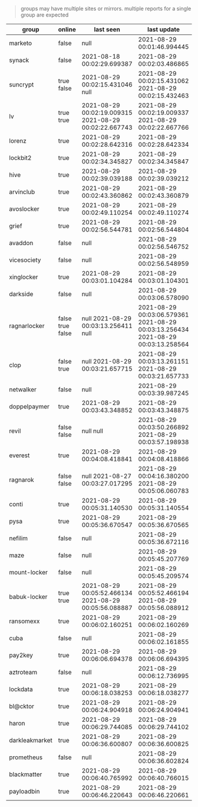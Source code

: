 > groups may have multiple sites or mirrors. multiple reports for a single group are expected

| group | online | last seen  | last update |
|-------|--------|------------|-------------|
| marketo | false | null | 2021-08-29 00:01:46.994445 |
| synack | false | 2021-08-18 00:02:29.699387 | 2021-08-29 00:02:03.486865 |
| suncrypt | true false | 2021-08-29 00:02:15.431046 null | 2021-08-29 00:02:15.431062 2021-08-29 00:02:15.432463 |
| lv | true true | 2021-08-29 00:02:19.009315 2021-08-29 00:02:22.667743 | 2021-08-29 00:02:19.009337 2021-08-29 00:02:22.667766 |
| lorenz | true | 2021-08-29 00:02:28.642316 | 2021-08-29 00:02:28.642334 |
| lockbit2 | true | 2021-08-29 00:02:34.345827 | 2021-08-29 00:02:34.345847 |
| hive | true | 2021-08-29 00:02:39.039188 | 2021-08-29 00:02:39.039212 |
| arvinclub | true | 2021-08-29 00:02:43.360862 | 2021-08-29 00:02:43.360879 |
| avoslocker | true | 2021-08-29 00:02:49.110254 | 2021-08-29 00:02:49.110274 |
| grief | true | 2021-08-29 00:02:56.544781 | 2021-08-29 00:02:56.544804 |
| avaddon | false | null | 2021-08-29 00:02:56.546752 |
| vicesociety | false | null | 2021-08-29 00:02:56.548959 |
| xinglocker | true | 2021-08-29 00:03:01.104284 | 2021-08-29 00:03:01.104301 |
| darkside | false | null | 2021-08-29 00:03:06.578090 |
| ragnarlocker | false true false | null 2021-08-29 00:03:13.256411 null | 2021-08-29 00:03:06.579361 2021-08-29 00:03:13.256434 2021-08-29 00:03:13.258564 |
| clop | false true | null 2021-08-29 00:03:21.657715 | 2021-08-29 00:03:13.261151 2021-08-29 00:03:21.657733 |
| netwalker | false | null | 2021-08-29 00:03:39.987245 |
| doppelpaymer | true | 2021-08-29 00:03:43.348852 | 2021-08-29 00:03:43.348875 |
| revil | false false | null null | 2021-08-29 00:03:50.266892 2021-08-29 00:03:57.198938 |
| everest | true | 2021-08-29 00:04:08.418841 | 2021-08-29 00:04:08.418866 |
| ragnarok | false false | null 2021-08-27 00:03:27.017295 | 2021-08-29 00:04:16.380200 2021-08-29 00:05:06.060783 |
| conti | true | 2021-08-29 00:05:31.140530 | 2021-08-29 00:05:31.140554 |
| pysa | true | 2021-08-29 00:05:36.670547 | 2021-08-29 00:05:36.670565 |
| nefilim | false | null | 2021-08-29 00:05:36.672116 |
| maze | false | null | 2021-08-29 00:05:45.207769 |
| mount-locker | false | null | 2021-08-29 00:05:45.209574 |
| babuk-locker | true true | 2021-08-29 00:05:52.466134 2021-08-29 00:05:56.088887 | 2021-08-29 00:05:52.466194 2021-08-29 00:05:56.088912 |
| ransomexx | true | 2021-08-29 00:06:02.160251 | 2021-08-29 00:06:02.160269 |
| cuba | false | null | 2021-08-29 00:06:02.161855 |
| pay2key | true | 2021-08-29 00:06:06.694378 | 2021-08-29 00:06:06.694395 |
| aztroteam | false | null | 2021-08-29 00:06:12.736995 |
| lockdata | true | 2021-08-29 00:06:18.038253 | 2021-08-29 00:06:18.038277 |
| bl@cktor | true | 2021-08-29 00:06:24.904918 | 2021-08-29 00:06:24.904941 |
| haron | true | 2021-08-29 00:06:29.744085 | 2021-08-29 00:06:29.744102 |
| darkleakmarket | true | 2021-08-29 00:06:36.600807 | 2021-08-29 00:06:36.600825 |
| prometheus | false | null | 2021-08-29 00:06:36.602824 |
| blackmatter | true | 2021-08-29 00:06:40.765992 | 2021-08-29 00:06:40.766015 |
| payloadbin | true | 2021-08-29 00:06:46.220643 | 2021-08-29 00:06:46.220661 |
